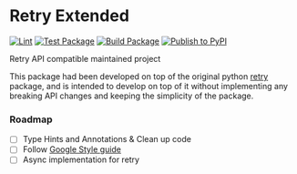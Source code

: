 # Retry Extended
[![Lint](https://github.com/strollby/retry-extended/actions/workflows/lint.yml/badge.svg?branch=main)](https://github.com/strollby/retry-extended/actions/workflows/lint.yml) [![Test Package](https://github.com/strollby/retry-extended/actions/workflows/test.yml/badge.svg)](https://github.com/strollby/retry-extended/actions/workflows/test.yml) [![Build Package](https://github.com/strollby/retry-extended/actions/workflows/build-main.yml/badge.svg?branch=main)](https://github.com/strollby/retry-extended/actions/workflows/build-main.yml) [![Publish to PyPI](https://github.com/strollby/retry-extended/actions/workflows/publish-release.yml/badge.svg)](https://github.com/strollby/retry-extended/actions/workflows/publish-release.yml) 



Retry API compatible maintained project

This package had been developed on top of the original python [retry](https://github.com/invl/retry) package, and is intended to develop on top of it without implementing any breaking API changes and keeping the simplicity of the package.


### Roadmap
- [ ] Type Hints and Annotations & Clean up code
- [ ] Follow [Google Style guide](https://google.github.io/styleguide/pyguide.html)
- [ ] Async implementation for retry
